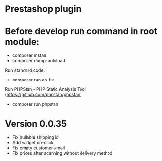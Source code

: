 # Prestashop plugin

# Before develop run command in root module:
- composer install
- composer dump-autoload

Run standard code:
- composer run cs-fix

Run PHPStan - PHP Static Analysis Tool (https://github.com/phpstan/phpstan)
- composer run phpstan

# Version 0.0.35
- Fix nullable shipping id
- Add widget on-click
- Fix empty customer->mail
- Fix prices after scanning without delivery method